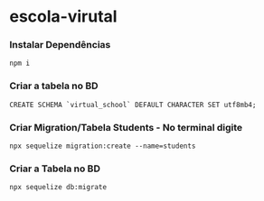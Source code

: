 # escola-virutal

### Instalar Dependências
``
npm i
``

### Criar a tabela no BD
``
CREATE SCHEMA `virtual_school` DEFAULT CHARACTER SET utf8mb4;
``

### Criar Migration/Tabela Students - No terminal digite

``
npx sequelize migration:create --name=students
``

### Criar a Tabela no BD

``
npx sequelize db:migrate
``